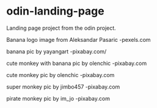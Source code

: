 # odin-landing-page
Landing page project from the odin project.

Banana logo image from Aleksandar Pasaric  -pexels.com

banana pic by yayangart -pixabay.com/

cute monkey with banana pic by olenchic -pixabay.com

cute monkey pic by olenchic -pixabay.com

super monkey pic by jimbo457 -pixabay.com

pirate monkey pic by im_jo -pixabay.com

